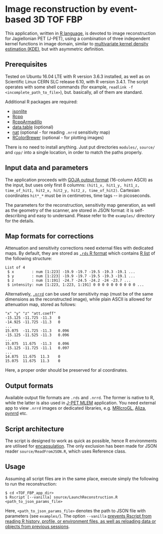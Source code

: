 # Image reconstruction by event-based 3D TOF FBP
This application, written in [R language](https://cran.r-project.org/), is devoted to image reconstruction for Jagiellonian PET (J-PET), using a combination of three independent kernel functions in image domain, similar to [multivariate kernel density estimation (KDE)](https://en.wikipedia.org/wiki/Multivariate_kernel_density_estimation "Wikipedia"), but with asymmetric definition.

## Prerequisites
Tested on Ubuntu 16.04 LTE with R version 3.6.3 installed, as well as on Scientific Linux CERN SLC release 6.10, with R version 3.4.1. The script operates with some shell commands
(for example, ```readlink -f <incomplete_path_to_file>```), but. basically, all of them are standard.

Additional R packages are required:
* [jsonlite](https://cran.r-project.org/web/packages/jsonlite/index.html)
* [Rcpp](https://cran.r-project.org/web/packages/Rcpp/index.html)
* [RcppArmadillo](https://cran.r-project.org/web/packages/RcppArmadillo/index.html)
* [data.table](https://github.com/Rdatatable/data.table/wiki) (optional)
* [nat](https://cran.r-project.org/web/packages/nat/index.html) (optional - for reading ```.nrrd``` sensitivity map)
* [RColorBrewer](https://cran.r-project.org/web/packages/RColorBrewer/index.html) (optional - for plotting images)

There is no need to install anything. Just put directories ```modules/```, ```source/``` and ```cpp/``` into a single location, in order to match the paths properly.

## Input data and parameters
The application proceeds with [GOJA output format](https://github.com/JPETTomography/j-pet-gate-tools/tree/master/goja#goja-output) (16-column ASCII) as the input, but uses only first 8 columns: ```(hit1_x, hit1_y, hit1_z, time_of_hit1, hit2_x, hit2_y, hit2_z, time_of_hit2)```. Cartesian coordinates ```hit*_*``` must be in centimetres, time tags -- in picoseconds.

The parameters for the reconstruction, sensitivity map generation, as well as the geometry of the scanner, are stored in JSON format: it is self-describing and easy to undersand. Please refer to the ```examples/``` directory for the details.

## Map formats for corrections
Attenuation and sensitivity corrections need external files with dedicated maps. By default, they are stored as [```.rds``` R format](https://www.rdocumentation.org/packages/base/versions/3.6.2/topics/readRDS)  which contains [R list](https://www.r-tutor.com/r-introduction/list) of the following structure:

```
List of 4
 $ x        : num [1:223] -19.9 -19.7 -19.5 -19.3 -19.1 ...
 $ y        : num [1:223] -19.9 -19.7 -19.5 -19.3 -19.1 ...
 $ z        : num [1:191] -24.7 -24.5 -24.2 -24 -23.7 ...
 $ intensity: num [1:223, 1:223, 1:191] 0 0 0 0 0 0 0 0 0 0 ...
```

Alternatively, [```.nrrd```](http://teem.sourceforge.net/nrrd/format.html) can be used for sensitivity map (must be of the same dimensions as the reconstructed image), while plain ASCII is allowed for attenuation map, stored as follows:
```
"x"	"y"	"z"	"att.coeff"
-15.125	-11.725	-11.3	0
-14.925	-11.725	-11.3	0
...
15.075	-11.725	-11.3	0.096
-15.125	-11.525	-11.3	0.096
...
15.075	11.675	-11.3	0.096
-15.125	-11.725	-11.1	0.097
...
14.875	11.675	11.3	0
15.075	11.675	11.3	0
```
Here, a proper order should be preserved for al coordinates.

## Output formats
Available output file formats are ```.rds``` and ```.nrrd```. The former is native to R, while the latter is also used in [J-PET MLEM](https://github.com/JPETTomography/j-pet-mlem) application. You need external app to view ```.nrrd``` images or dedicated libraries, e.g. [MRIcroGL](https://www.nitrc.org/projects/mricrogl), [Aliza](https://www.aliza-dicom-viewer.com/), [pynrrd](https://pypi.org/project/pynrrd/) etc.

## Script architecture
The script is designed to work as quick as possible, hence R environments are utilised for [encapsulation](https://r6.r-lib.org/articles/Performance.html). The only exclusion has been made for JSON reader ```source/ReadFromJSON.R```, which uses Reference class.

## Usage
Assuming all script files are in the same place, execute simply the following to run the reconstruction:
```
$ cd <TOF_FBP_app_dir>
$ Rscript [--vanilla] source/LaunchReconstruction.R <path_to_json_params_file>
```
Here, ```<path_to_json_params_file>``` denotes the path to JSON file with parameters (see ```examples/```). The option ```--vanilla``` [prevents Rscript from reading R history, profile, or environment files, as well as reloading data or objects from previous sessions](https://stat.ethz.ch/R-manual/R-devel/library/base/html/Startup.html).
